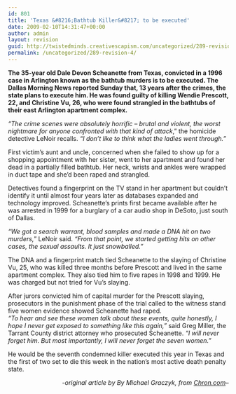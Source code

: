 ```yaml
---
id: 801
title: 'Texas &#8216;Bathtub Killer&#8217; to be executed'
date: 2009-02-10T14:31:47+00:00
author: admin
layout: revision
guid: http://twistedminds.creativescapism.com/uncategorized/289-revision-4/
permalink: /uncategorized/289-revision-4/
---
```

<p class="dropcap-first">
  <strong>The 35-year old Dale Devon Scheanette from Texas, convicted in a 1996 case in Arlington known as the bathtub murders is to be executed. The Dallas Morning News reported Sunday that, 13 years after the crimes, the state plans to execute him. He was found guilty of killing Wendie Prescott, 22, and Christine Vu, 26, who were found strangled in the bathtubs of their east Arlington apartment complex.</strong>
</p>

_&#8220;The crime scenes were absolutely horrific &#8211; brutal and violent, the worst nightmare for anyone confronted with that kind of attack_,&#8221; the homicide detective LeNoir recalls. _&#8220;I don&#8217;t like to think what the ladies went through.&#8221;_

First victim&#8217;s aunt and uncle, concerned when she failed to show up for a shopping appointment with her sister, went to her apartment and found her dead in a partially filled bathtub. Her neck, wrists and ankles were wrapped in duct tape and she&#8217;d been raped and strangled.

Detectives found a fingerprint on the TV stand in her apartment but couldn&#8217;t identify it until almost four years later as databases expanded and technology improved. Scheanette&#8217;s prints first became available after he was arrested in 1999 for a burglary of a car audio shop in DeSoto, just south of Dallas.

_&#8220;We got a search warrant, blood samples and made a DNA hit on two murders,_&#8221; LeNoir said. _&#8220;From that point, we started getting hits on other cases, the sexual assaults. It just snowballed.&#8221;_

The DNA and a fingerprint match tied Scheanette to the slaying of Christine Vu, 25, who was killed three months before Prescott and lived in the same apartment complex. They also tied him to five rapes in 1998 and 1999. He was charged but not tried for Vu&#8217;s slaying.

After jurors convicted him of capital murder for the Prescott slaying, prosecutors in the punishment phase of the trial called to the witness stand five women evidence showed Scheanette had raped.  
_&#8220;To hear and see these women talk about these events, quite honestly, I hope I never get exposed to something like this again,&#8221;_ said Greg Miller, the Tarrant County district attorney who prosecuted Scheanette. _&#8220;I will never forget him. But most importantly, I will never forget the seven women.&#8221;_

He would be the seventh condemned killer executed this year in Texas and the first of two set to die this week in the nation&#8217;s most active death penalty state.

<p style="text-align: right;">
  <em>-original article by By Michael Graczyk, from <a title="texas news" href="http://www.chron.com/disp/story.mpl/ap/tx/6253994.html">Chron.com</a>&#8211;</em>
</p>